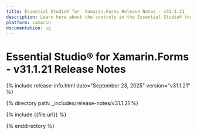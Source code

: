```yaml
---
title: Essential Studio® for  Xamarin.Forms Release Notes - v31.1.21
description: Learn here about the controls in the Essential Studio® for  Xamarin.Forms Weekly Nuget Release - Release Notes - v31.1.21
platform: xamarin
documentation: ug
---
```


# Essential Studio® for  Xamarin.Forms - v31.1.21 Release Notes

{% include release-info.html date="September 23, 2025"  version="v31.1.21" %}

{% directory path: _includes/release-notes/v31.1.21 %}

{% include {{file.url}} %}

{% enddirectory %}
